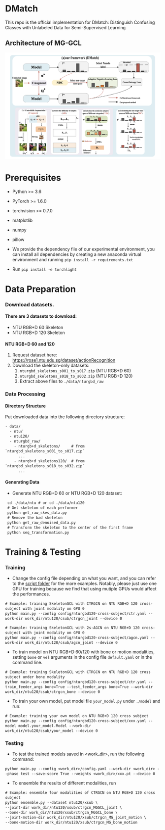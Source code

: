 # DMatch
This repo is the official implementation for DMatch: Distinguish Confusing Classes with Unlabeled Data for Semi-Supervised Learning


## Architecture of MG-GCL
![image](./images/Architecture.png)

# Prerequisites


- Python >= 3.6
- PyTorch >= 1.6.0
- torchvision >= 0.7.0
- matplotlib
- numpy
- pillow

- We provide the dependency file of our experimental environment, you can install all dependencies by creating a new anaconda virtual environment and running `pip install -r requirements.txt `
- Run `pip install -e torchlight` 


# Data Preparation

### Download datasets.

#### There are 3 datasets to download:

- NTU RGB+D 60 Skeleton
- NTU RGB+D 120 Skeleton

#### NTU RGB+D 60 and 120

1. Request dataset here: https://rose1.ntu.edu.sg/dataset/actionRecognition
2. Download the skeleton-only datasets:
   1. `nturgbd_skeletons_s001_to_s017.zip` (NTU RGB+D 60)
   2. `nturgbd_skeletons_s018_to_s032.zip` (NTU RGB+D 120)
   3. Extract above files to `./data/nturgbd_raw`

### Data Processing

#### Directory Structure

Put downloaded data into the following directory structure:

```
- data/
  - ntu/
  - ntu120/
  - nturgbd_raw/
    - nturgb+d_skeletons/     # from `nturgbd_skeletons_s001_to_s017.zip`
      ...
    - nturgb+d_skeletons120/  # from `nturgbd_skeletons_s018_to_s032.zip`
      ...
```

#### Generating Data

- Generate NTU RGB+D 60 or NTU RGB+D 120 dataset:

```
 cd ./data/ntu # or cd ./data/ntu120
 # Get skeleton of each performer
 python get_raw_skes_data.py
 # Remove the bad skeleton 
 python get_raw_denoised_data.py
 # Transform the skeleton to the center of the first frame
 python seq_transformation.py
```

# Training & Testing

### Training

- Change the config file depending on what you want, and you can refer to the [script folder](https://github.com/OliverHxh/SkeletonGCL/tree/main/script) for the more examples. Notably, please just use one GPU for training because we find that using mutiple GPUs would affect the performances.

```
# Example: training SkeletonGCL with CTRGCN on NTU RGB+D 120 cross-subject with joint modality on GPU 0
python main.py --config config/nturgbd120-cross-subject/ctr.yaml --work-dir work_dir/ntu120/csub/ctrgcn_joint --device 0
```
```
# Example: training SkeletonGCL with 2s-AGCN on NTU RGB+D 120 cross-subject with joint modality on GPU 0
python main.py --config config/nturgbd120-cross-subject/agcn.yaml --work-dir work_dir/ntu120/csub/agcn_joint --device 0
```

- To train model on NTU RGB+D 60/120 with bone or motion modalities, setting `bone` or `vel` arguments in the config file `default.yaml` or in the command line.

```
# Example: training SkeletonGCL with CTRGCN on NTU RGB+D 120 cross subject under bone modality
python main.py --config config/nturgbd120-cross-subject/ctr.yaml --train_feeder_args bone=True --test_feeder_args bone=True --work-dir work_dir/ntu120/csub/ctrgcn_bone --device 0
```

- To train your own model, put model file `your_model.py` under `./model` and run:

```
# Example: training your own model on NTU RGB+D 120 cross subject
python main.py --config config/nturgbd120-cross-subject/xxx.yaml --model model.your_model.Model --work-dir work_dir/ntu120/csub/your_model --device 0
```

### Testing

- To test the trained models saved in <work_dir>, run the following command:

```
python main.py --config <work_dir>/config.yaml --work-dir <work_dir> --phase test --save-score True --weights <work_dir>/xxx.pt --device 0
```

- To ensemble the results of different modalities, run 
```
# Example: ensemble four modalities of CTRGCN on NTU RGB+D 120 cross subject
python ensemble.py --dataset ntu120/xsub \
--joint-dir work_dir/ntu120/xsub/ctrgcn_MGGCL_joint \
--bone-dir work_dir/ntu120/xsub/ctrgcn_MGGCL_bone \
--joint-motion-dir work_dir/ntu120/xsub/ctrgcn_MG_joint_motion \
--bone-motion-dir work_dir/ntu120/xsub/ctrgcn_MG_bone_motion
```